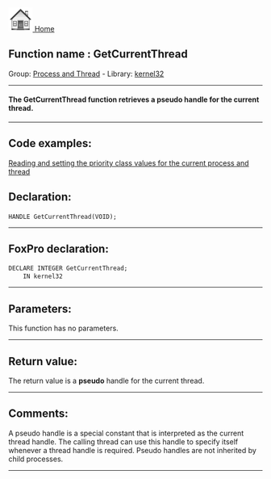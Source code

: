 [<img src="../../images/home.png"> Home ](https://github.com/VFPX/Win32API)  

## Function name : GetCurrentThread
Group: [Process and Thread](../../functions_group.md#Process_and_Thread)  -  Library: [kernel32](../../Libraries.md#kernel32)  
***  


#### The GetCurrentThread function retrieves a <Strong>pseudo</Strong> handle for the current thread.
***  


## Code examples:
[Reading and setting the priority class values for the current process and thread](../../samples/sample_218.md)  

## Declaration:
```foxpro  
HANDLE GetCurrentThread(VOID);  
```  
***  


## FoxPro declaration:
```foxpro  
DECLARE INTEGER GetCurrentThread;
	IN kernel32  
```  
***  


## Parameters:
This function has no parameters.  
***  


## Return value:
The return value is a <Strong>pseudo</Strong> handle for the current thread.  
***  


## Comments:
A pseudo handle is a special constant that is interpreted as the current thread handle. The calling thread can use this handle to specify itself whenever a thread handle is required. Pseudo handles are not inherited by child processes.  
  
***  

